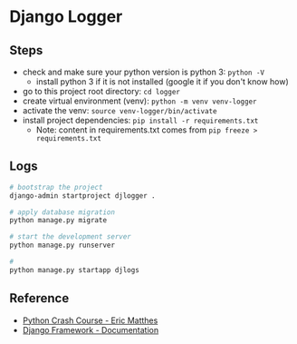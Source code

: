 # Django Logger

## Steps

- check and make sure your python version is python 3: `python -V`
  - install python 3 if it is not installed (google it if you don't know how)
- go to this project root directory: `cd logger`
- create virtual environment (venv): `python -m venv venv-logger`
- activate the venv: `source venv-logger/bin/activate`
- install project dependencies: `pip install -r requirements.txt`
  - Note: content in requirements.txt comes from `pip freeze > requirements.txt`

## Logs

```bash
# bootstrap the project
django-admin startproject djlogger .

# apply database migration
python manage.py migrate

# start the development server
python manage.py runserver

# 
python manage.py startapp djlogs
```

## Reference

- [Python Crash Course - Eric Matthes](https://ehmatthes.github.io/pcc_2e/)
- [Django Framework - Documentation](https://docs.djangoproject.com/en/3.0)